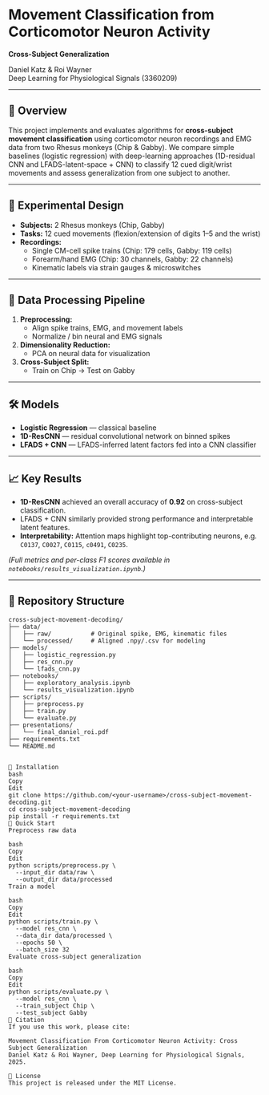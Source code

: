 # Movement Classification from Corticomotor Neuron Activity  
**Cross-Subject Generalization**

Daniel Katz & Roi Wayner  
Deep Learning for Physiological Signals (3360209)  

---

## 📖 Overview
This project implements and evaluates algorithms for **cross-subject movement classification** using corticomotor neuron recordings and EMG data from two Rhesus monkeys (Chip & Gabby). We compare simple baselines (logistic regression) with deep-learning approaches (1D-residual CNN and LFADS-latent-space + CNN) to classify 12 cued digit/wrist movements and assess generalization from one subject to another.

---

## 🧪 Experimental Design
- **Subjects:** 2 Rhesus monkeys (Chip, Gabby)  
- **Tasks:** 12 cued movements (flexion/extension of digits 1–5 and the wrist)  
- **Recordings:**  
  - Single CM-cell spike trains (Chip: 179 cells, Gabby: 119 cells)  
  - Forearm/hand EMG (Chip: 30 channels, Gabby: 22 channels)  
  - Kinematic labels via strain gauges & microswitches  

---

## 🔄 Data Processing Pipeline
1. **Preprocessing:**  
   - Align spike trains, EMG, and movement labels  
   - Normalize / bin neural and EMG signals  
2. **Dimensionality Reduction:**  
   - PCA on neural data for visualization  
3. **Cross-Subject Split:**  
   - Train on Chip → Test on Gabby  

---

## 🛠 Models  
- **Logistic Regression** — classical baseline  
- **1D-ResCNN** — residual convolutional network on binned spikes  
- **LFADS + CNN** — LFADS-inferred latent factors fed into a CNN classifier  

---

## 📈 Key Results  
- **1D-ResCNN** achieved an overall accuracy of **0.92** on cross-subject classification.  
- LFADS + CNN similarly provided strong performance and interpretable latent features.  
- **Interpretability:** Attention maps highlight top-contributing neurons, e.g. `C0137`, `C0027`, `C0115`, `c0491`, `C0235`.  

*(Full metrics and per-class F1 scores available in `notebooks/results_visualization.ipynb`.)*

---

## 📂 Repository Structure
```plaintext
cross-subject-movement-decoding/
├── data/
│   ├── raw/           # Original spike, EMG, kinematic files
│   └── processed/     # Aligned .npy/.csv for modeling
├── models/
│   ├── logistic_regression.py
│   ├── res_cnn.py
│   └── lfads_cnn.py
├── notebooks/
│   ├── exploratory_analysis.ipynb
│   └── results_visualization.ipynb
├── scripts/
│   ├── preprocess.py
│   ├── train.py
│   └── evaluate.py
├── presentations/
│   └── final_daniel_roi.pdf
├── requirements.txt
└── README.md


🚀 Installation
bash
Copy
Edit
git clone https://github.com/<your-username>/cross-subject-movement-decoding.git
cd cross-subject-movement-decoding
pip install -r requirements.txt
🧩 Quick Start
Preprocess raw data

bash
Copy
Edit
python scripts/preprocess.py \
  --input_dir data/raw \
  --output_dir data/processed
Train a model

bash
Copy
Edit
python scripts/train.py \
  --model res_cnn \
  --data_dir data/processed \
  --epochs 50 \
  --batch_size 32
Evaluate cross-subject generalization

bash
Copy
Edit
python scripts/evaluate.py \
  --model res_cnn \
  --train_subject Chip \
  --test_subject Gabby
📜 Citation
If you use this work, please cite:

Movement Classification From Corticomotor Neuron Activity: Cross Subject Generalization
Daniel Katz & Roi Wayner, Deep Learning for Physiological Signals, 2025.

📝 License
This project is released under the MIT License.
